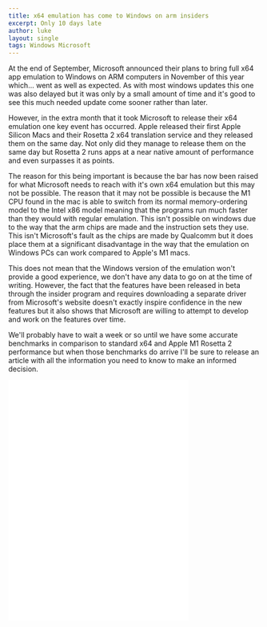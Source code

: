 ```yaml
---
title: x64 emulation has come to Windows on arm insiders
excerpt: Only 10 days late
author: luke
layout: single
tags: Windows Microsoft
---
```


At the end of September, Microsoft announced their plans to bring full x64 app emulation to Windows on ARM computers in November of this year which... went as well as expected. As with most windows updates this one was also delayed but it was only by a small amount of time and it's good to see this much needed update come sooner rather than later.

However, in the extra month that it took Microsoft to release their x64 emulation one key event has occurred. Apple released their first Apple Silicon Macs and their Rosetta 2 x64 translation service and they released them on the same day. Not only did they manage to release them on the same day but Rosetta 2 runs apps at a near native amount of performance and even surpasses it as points.

The reason for this being important is because the bar has now been raised for what Microsoft needs to reach with it's own x64 emulation but this may not be possible. The reason that it may not be possible is because the M1 CPU found in the mac is able to switch from its normal memory-ordering model to the Intel x86 model meaning that the programs run much faster than they would with regular emulation. This isn't possible on windows due to the way that the arm chips are made and the instruction sets they use. This isn't Microsoft's fault as the chips are made by Qualcomm but it does place them at a significant disadvantage in the way that the emulation on Windows PCs can work compared to Apple's M1 macs.

This does not mean that the Windows version of the emulation won't provide a good experience, we don't have any data to go on at the time of writing. However, the fact that the features have been released in beta through the insider program and requires downloading a separate driver from Microsoft's website doesn't exactly inspire confidence in the new features but it also shows that Microsoft are willing to attempt to develop and work on the features over time.

We'll probably have to wait a week or so until we have some accurate benchmarks in comparison to standard x64 and Apple M1 Rosetta 2 performance but when those benchmarks do arrive I'll be sure to release an article with all the information you need to know to make an informed decision.

<iframe style="width:360px;height:480px;" marginwidth="0" marginheight="0" scrolling="no" frameborder="0" src="//ws-eu.amazon-adsystem.com/widgets/q?ServiceVersion=20070822&OneJS=1&Operation=GetAdHtml&MarketPlace=GB&source=ac&ref=qf_sp_asin_til&ad_type=product_link&tracking_id=dynamicdigita-21&marketplace=amazon&region=GB&placement=B083KNKL11&asins=B083KNKL11&linkId=c857e7929d05f9eb27d789b3ce117f2b&show_border=false&link_opens_in_new_window=true&price_color=333333&title_color=0066c0&bg_color=ffffff"></iframe>